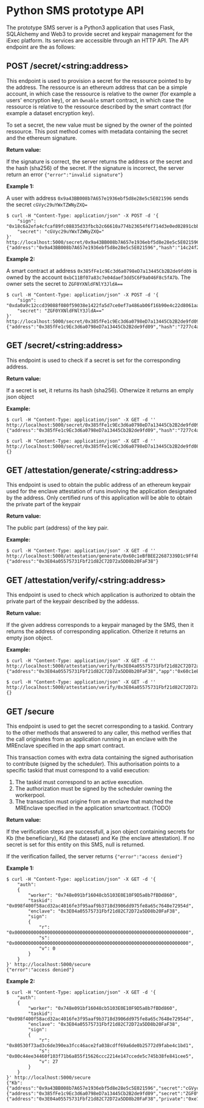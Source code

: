 Python SMS prototype API
========================

The prototype SMS server is a Python3 application that uses Flask, SQLAlchemy and Web3 to provide secret and keypair management for the iExec platform. Its services are accessible through an HTTP API. The API endpoint are the as follows:

POST /secret/\<string:address\>
-------------------------------

This endpoint is used to provision a secret for the ressource pointed to by the address. The ressource is an ethereum address that can be a simple account, in which case the ressource is relative to the owner (for example a users' encryption key), or an `Ownable` smart contract, in which case the ressource is relative to the ressource described by the smart contract (for example a dataset encryption key).

To set a secret, the new value must be signed by the owner of the pointed ressource. This post method comes with metadata containing the secret and the ethereum signature.

**Return value:**

If the signature is correct, the server returns the address or the secret and the hash (sha256) of the secret. If the signature is incorrect, the server return an error `{"error":"invalid signature"}`

**Example 1:**

A user with address `0x9a43BB008b7A657e1936ebf5d8e28e5c5E021596` sends the secret `cGVyc29uYWxTZWNyZXQ=`

```
$ curl -H "Content-Type: application/json" -X POST -d '{
	"sign": "0x18c6a2efa4cfcaf89fc08835d33fbcb2c66610a774b23654f6f714d3e0ed02891cbb86e346a6753671a97aadf1b139331da2e3d36973f963879aea54d0592fb200",
	"secret": "cGVyc29uYWxTZWNyZXQ="
}' http://localhost:5000/secret/0x9a43BB008b7A657e1936ebf5d8e28e5c5E021596
{"address":"0x9a43BB008b7A657e1936ebf5d8e28e5c5E021596","hash":"14c24f251b4a23971ba10d31999ebdb6342069e8f659561a75e5a736a291bf0b"}
```

**Example 2:**

A smart contract at address `0x385fFe1c9Ec3d6a0798eD7a13445Cb2B2de9fd09` is owned by the account `0xbC11Bf07a83c7e04daef3dd5C6F9a046F8c5fA7b`. The owner sets the secret to `ZGF0YXNldFNlY3JldA==`

```
$ curl -H "Content-Type: application/json" -X POST -d '{
	"sign": "0xda0a9c12ccd39088f080f59038e1422fa5d7ce0ef7a486ab06f16b90e4c22d8061aae6061dfa7fb38cd640e10b5c8a7b3f84bf9a4a227b45c65c5cea9d77a84701",
	"secret": "ZGF0YXNldFNlY3JldA=="
}' http://localhost:5000/secret/0x385fFe1c9Ec3d6a0798eD7a13445Cb2B2de9fd09
{"address":"0x385fFe1c9Ec3d6a0798eD7a13445Cb2B2de9fd09","hash":"7277c4ad7b8a076ba750939f9c8601720a92d6fed7cf194601fa182c647c55da"}
```

GET /secret/\<string:address\>
------------------------------

This endpoint is used to check if a secret is set for the corresponding address.

**Return value:**

If a secret is set, it returns its hash (sha256). Otherwize it returns an emply json object

**Example:**

```
$ curl -H "Content-Type: application/json" -X GET -d '' http://localhost:5000/secret/0x385fFe1c9Ec3d6a0798eD7a13445Cb2B2de9fd09
{"address":"0x385fFe1c9Ec3d6a0798eD7a13445Cb2B2de9fd09","hash":"7277c4ad7b8a076ba750939f9c8601720a92d6fed7cf194601fa182c647c55da"}
```

```
$ curl -H "Content-Type: application/json" -X GET -d '' http://localhost:5000/secret/0x385fFe1c9Ec3d6a0798eD7a13445Cb2B2de9fd08
{}
```

GET /attestation/generate/\<string:address\>
--------------------------------------------

This endpoint is used to obtain the public address of an ethereum keypair used for the enclave attestation of runs involving the application designated by the address. Only certified runs of this application will be able to obtain the private part of the keypair

**Return value:**

The public part (address) of the key pair.

**Example:**

```
$ curl -H "Content-Type: application/json" -X GET -d '' http://localhost:5000/attestation/generate/0x60c1eBfBEE22687339D1c9Ff4b361cF6727241fF
{"address":"0x3E04a05575731Fbf21d82C72D72a5DD8b20FaF38"}
```

GET /attestation/verify/\<string:address\>
------------------------------------------

This endpoint is used to check which application is authorized to obtain the private part of the keypair described by the addesss.

**Return value:**

If the given address corresponds to a keypair managed by the SMS, then it returns the address of corresponding application. Otherize it returns an empty json object.

**Example:**

```
$ curl -H "Content-Type: application/json" -X GET -d '' http://localhost:5000/attestation/verify/0x3E04a05575731Fbf21d82C72D72a5DD8b20FaF38
{"address":"0x3E04a05575731Fbf21d82C72D72a5DD8b20FaF38","app":"0x60c1eBfBEE22687339D1c9Ff4b361cF6727241fF"}
```

```
$ curl -H "Content-Type: application/json" -X GET -d '' http://localhost:5000/attestation/verify/0x3E04a05575731Fbf21d82C72D72a5DD8b20FaF39
{}
```

GET /secure
-----------

This endpoint is used to get the secret corresponding to a taskid. Contrary to the other methods that answered to any caller, this method verifies that the call originates from an application running in an enclave with the MREnclave specified in the app smart contract.

This transaction comes with extra data containing the signed authorisation to contribute (signed by the scheduler). This authorisation points to a specific taskid that must correspond to a valid execution:

1. The taskid must correspond to an active execution.
2. The authorization must be signed by the scheduler owning the workerpool.
3. The transaction must origine from an enclave that matched the MREnclave specified in the application smartcontract. (TODO)

**Return value:**

If the verification steps are successfull, a json object containing secrets for Kb (the beneficiary), Kd (the dataset) and Ke (the enclave attestation). If no secret is set for this entity on this SMS, null is returned.

If the verification failled, the server returns `{"error":"access denied"}`

**Example 1:**

```
$ curl -H "Content-Type: application/json" -X GET -d '{
	"auth":
	{
		"worker": "0x748e091bf16048cb5103E0E10F9D5a8b7fBDd860",
		"taskid": "0x098f400f58acd32ac4016fe3f95aaf9b3718d3906dd975fe8a65c7648e72954d",
		"enclave": "0x3E04a05575731Fbf21d82C72D72a5DD8b20FaF38",
		"sign":
		{
			"r": "0x0000000000000000000000000000000000000000000000000000000000000000",
			"s": "0x0000000000000000000000000000000000000000000000000000000000000000",
			"v": 0
		}
	}
}' http://localhost:5000/secure
{"error":"access denied"}
```

**Example 2:**

```
$ curl -H "Content-Type: application/json" -X GET -d '{
	"auth":
	{
		"worker": "0x748e091bf16048cb5103E0E10F9D5a8b7fBDd860",
		"taskid": "0x098f400f58acd32ac4016fe3f95aaf9b3718d3906dd975fe8a65c7648e72954d",
		"enclave": "0x3E04a05575731Fbf21d82C72D72a5DD8b20FaF38",
		"sign":
		{
			"r": "0x80530f73ad3c6de390ea3fcc46ace2fa038cdff69a6de0b25772d9fabe4c1bd1",
			"s": "0x00c44ee34460f103f71b6a855f15626ccc2214e147ccede5c745b38fe841cee5",
			"v": 27
		}
	}
}' http://localhost:5000/secure
{"Kb":{"address":"0x9a43BB008b7A657e1936ebf5d8e28e5c5E021596","secret":"cGVyc29uYWxTZWNyZXQ="},"Kd":{"address":"0x385fFe1c9Ec3d6a0798eD7a13445Cb2B2de9fd09","secret":"ZGF0YXNldFNlY3JldA=="},"Ke":{"address":"0x3E04a05575731Fbf21d82C72D72a5DD8b20FaF38","private":"0xe746b4556c7d320215a407cfcc61eab9cd493d972d638495857c4c26c494b05f"}}
```
